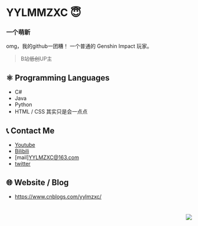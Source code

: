 # YYLMMZXC 😇
### 一个萌新
omg，我的github一团糟！
一个普通的 Genshin Impact 玩家。
<br/>

> B站~~低创~~UP主

## ⚛️ Programming Languages
- C#
- Java
- Python
- HTML / CSS
其实只是会一点点
## 📞 Contact Me
- [Youtube](https://www.youtube.com/channel/UC9sSvoOdEGqmz4l1u4_YXVA)
- [Bilibili](https://space.bilibili.com/392592375)
- [mail]YYLMZXC@163.com
- [twitter](https://twitter.com/hmhxc)
## 🌐 Website / Blog
- https://www.cnblogs.com/yylmzxc/

#

<img align="right" src="https://images.cnblogs.com/cnblogs_com/blogs/745527/galleries/2136998/o_220402091812_%E9%AD%88.jpg">
